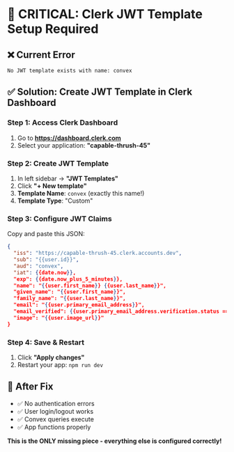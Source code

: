 # 🚨 CRITICAL: Clerk JWT Template Setup Required

## ❌ Current Error
```
No JWT template exists with name: convex
```

## ✅ Solution: Create JWT Template in Clerk Dashboard

### Step 1: Access Clerk Dashboard
1. Go to **https://dashboard.clerk.com**
2. Select your application: **"capable-thrush-45"**

### Step 2: Create JWT Template
1. In left sidebar → **"JWT Templates"**
2. Click **"+ New template"**
3. **Template Name**: `convex` (exactly this name!)
4. **Template Type**: "Custom"

### Step 3: Configure JWT Claims
Copy and paste this JSON:
```json
{
  "iss": "https://capable-thrush-45.clerk.accounts.dev",
  "sub": "{{user.id}}",
  "aud": "convex",
  "iat": {{date.now}},
  "exp": {{date.now_plus_5_minutes}},
  "name": "{{user.first_name}} {{user.last_name}}",
  "given_name": "{{user.first_name}}",
  "family_name": "{{user.last_name}}",
  "email": "{{user.primary_email_address}}",
  "email_verified": {{user.primary_email_address.verification.status == "verified"}},
  "image": "{{user.image_url}}"
}
```

### Step 4: Save & Restart
1. Click **"Apply changes"**
2. Restart your app: `npm run dev`

## 🎯 After Fix
- ✅ No authentication errors
- ✅ User login/logout works
- ✅ Convex queries execute
- ✅ App functions properly

**This is the ONLY missing piece - everything else is configured correctly!**
